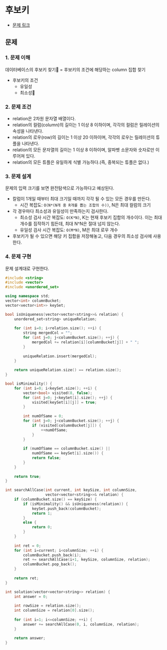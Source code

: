 # 후보키
- [문제 링크](https://programmers.co.kr/learn/courses/30/lessons/42890)

## 문제
### 1. 문제 이해
데이터베이스의 후보키 찾기 = 후보키의 조건에 해당하는 column 집합 찾기
- 후보키의 조건
    - 유일성
    - 최소성

### 2. 문제 조건
- relation은 2차원 문자열 배열이다.
- relation의 컬럼(column)의 길이는 1 이상 8 이하이며, 각각의 컬럼은 릴레이션의 속성을 나타낸다.
- relation의 로우(row)의 길이는 1 이상 20 이하이며, 각각의 로우는 릴레이션의 튜플을 나타낸다.
- relation의 모든 문자열의 길이는 1 이상 8 이하이며, 알파벳 소문자와 숫자로만 이루어져 있다.
- relation의 모든 튜플은 유일하게 식별 가능하다.(즉, 중복되는 튜플은 없다.)

### 3. 문제 설계
문제의 입력 크기를 보면 완전탐색으로 가능하다고 예상된다.
- 칼럼이 1개일 때부터 최대 크기일 때까지 각각 될 수 있는 모든 경우를 만든다.
    - 시간 복잡도: `O(N*(N개 중 R개를 뽑는 조합의 수))`, N은 최대 컬럼의 크기
- 각 경우마다 최소성과 유일성이 만족하는지 검사한다.
    - 최소성 검사 시간 복잡도: `O(K*N)`, K는 현재 후보키 집합의 개수이다. 이는 최대 개수를 짐작하기 힘든데, 최대 N^N은 절대 넘지 않는다.
    - 유일성 검사 시간 복잡도: `O(M*N)`, M은 최대 로우 개수
- 후보키가 될 수 있으면 해당 키 집합을 저장해놓고, 다음 경우의 최소성 검사에 사용한다.

### 4. 문제 구현
문제 설계대로 구현한다.

```cpp
#include <string>
#include <vector>
#include <unordered_set>

using namespace std;
vector<int> columnBucket;
vector<vector<int>> keySet;

bool isUniqueness(vector<vector<string>>& relation) {
    unordered_set<string> uniqueRelation;
    
    for (int i=0; i<relation.size(); ++i) {
        string mergedCol = "";
        for (int j=0; j<columnBucket.size(); ++j) {
            mergedCol += relation[i][columnBucket[j]] + " ";
        }
        
        uniqueRelation.insert(mergedCol);
    }
    
    return uniqueRelation.size() == relation.size();
}

bool isMinimality() {
    for (int i=0; i<keySet.size(); ++i) {
        vector<bool> visited(8, false);
        for (int j=0; j<keySet[i].size(); ++j) {
            visited[keySet[i][j]] = true;
        }
        
        int numOfSame = 0;
        for (int j=0; j<columnBucket.size(); ++j) {
            if (visited[columnBucket[j]]) {
                ++numOfSame;
            }
        }
        
        if (numOfSame == columnBucket.size() ||
            numOfSame == keySet[i].size()) {
            return false;
        }
    }
    
    return true;
}

int searchAllCase(int current, int keySize, int columnSize, 
                  vector<vector<string>>& relation) {
    if (columnBucket.size() == keySize) {
        if (isMinimality() && isUniqueness(relation)) {
            keySet.push_back(columnBucket);
            return 1;
        }
        else {
            return 0;
        }
    }
    
    int ret = 0;
    for (int i=current; i<columnSize; ++i) {
        columnBucket.push_back(i);
        ret += searchAllCase(i+1, keySize, columnSize, relation);
        columnBucket.pop_back();
    }
    
    return ret;
}

int solution(vector<vector<string>> relation) {
    int answer = 0;
    
    int rowSize = relation.size();
    int columnSize = relation[0].size();
    
    for (int i=1; i<=columnSize; ++i) {
        answer += searchAllCase(0, i, columnSize, relation);
    }
    
    return answer;
}
```
